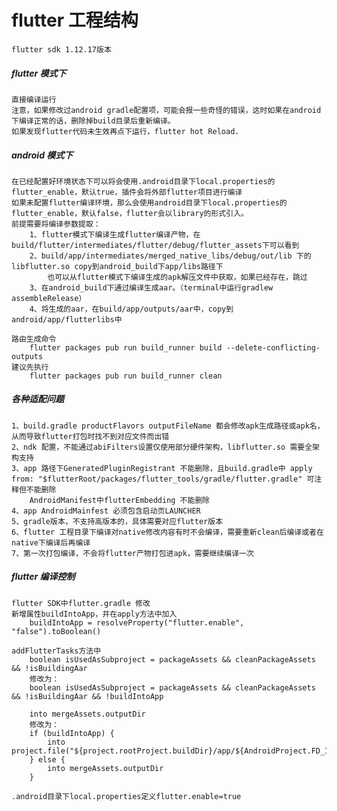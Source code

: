 # flutter 工程结构

    flutter sdk 1.12.17版本

##### flutter 模式下
    直接编译运行
    注意，如果修改过android gradle配置项，可能会报一些奇怪的错误，这时如果在android下编译正常的话，删除掉build目录后重新编译。
    如果发现flutter代码未生效再点下运行，flutter hot Reload.

##### android 模式下
    在已经配置好环境状态下可以将会使用.android目录下local.properties的flutter_enable，默认true，插件会将外部flutter项目进行编译
    如果未配置flutter编译环境，那么会使用android目录下local.properties的flutter_enable，默认false，flutter会以library的形式引入。
    前提需要将编译参数提取：
        1、flutter模式下编译生成flutter编译产物，在build/flutter/intermediates/flutter/debug/flutter_assets下可以看到
        2、build/app/intermediates/merged_native_libs/debug/out/lib 下的libflutter.so copy到android_build下app/libs路径下
            也可以从flutter模式下编译生成的apk解压文件中获取，如果已经存在，跳过
        3、在android_build下通过编译生成aar。（terminal中运行gradlew assembleRelease）
        4、将生成的aar，在build/app/outputs/aar中，copy到android/app/flutterlibs中

    路由生成命令
        flutter packages pub run build_runner build --delete-conflicting-outputs
    建议先执行
        flutter packages pub run build_runner clean

##### 各种适配问题
    1、build.gradle productFlavors outputFileName 都会修改apk生成路径或apk名，从而导致flutter打包时找不到对应文件而出错
    2、ndk 配置，不能通过abiFilters设置仅使用部分硬件架构，libflutter.so 需要全架构支持
    3、app 路径下GeneratedPluginRegistrant 不能删除，且build.gradle中 apply from: "$flutterRoot/packages/flutter_tools/gradle/flutter.gradle" 可注释但不能删除
        AndroidManifest中flutterEmbedding 不能删除
    4、app AndroidMainfest 必须包含启动页LAUNCHER
    5、gradle版本，不支持高版本的，具体需要对应flutter版本
    6、flutter 工程目录下编译对native修改内容有时不会编译，需要重新clean后编译或者在native下编译后再编译
    7、第一次打包编译，不会将flutter产物打包进apk，需要继续编译一次

##### flutter 编译控制
    flutter SDK中flutter.gradle 修改
    新增属性buildIntoApp，并在apply方法中加入
        buildIntoApp = resolveProperty("flutter.enable", "false").toBoolean()

    addFlutterTasks方法中
        boolean isUsedAsSubproject = packageAssets && cleanPackageAssets && !isBuildingAar
        修改为：
        boolean isUsedAsSubproject = packageAssets && cleanPackageAssets && !isBuildingAar && !buildIntoApp

        into mergeAssets.outputDir
        修改为：
        if (buildIntoApp) {
            into project.file("${project.rootProject.buildDir}/app/${AndroidProject.FD_INTERMEDIATES}/merged_assets/${variant.name}/out")
        } else {
            into mergeAssets.outputDir
        }

    .android目录下local.properties定义flutter.enable=true